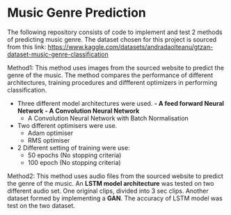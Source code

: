 # Music Genre Prediction

The following repository consists of code to implement and test 2 methods of predicting music genre.
The dataset chosen for this project is sourced from this link: https://www.kaggle.com/datasets/andradaolteanu/gtzan-dataset-music-genre-classification

Method1: This method uses images from the sourced website to predict the genre of the music. The method compares the performance of different architectures, training procedures and diffferent optimizers in performing classification. 
  - Three different model architectures were used.
      **- A feed forward Neural Network**
      **- A Convolution Neural Network**
      - A Convolution Neural Network with Batch Normalisation
  -  Two different optimisers were use.
      - Adam optimiser
      - RMS optimiser
  - 2 Different setting of training were use:
      - 50 epochs (No stopping criteria)
      - 100 epoch  (No stopping criteria)
   
Method2: This method uses audio files from the sourced website to predict the genre of the music. An **LSTM model architecture** was tested on two different audio set. One original clips, divided into 3 sec clips. Another dataset formed by implementing a **GAN**. The accuracy of LSTM model was test on the two dataset.

